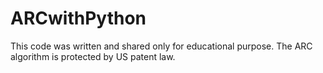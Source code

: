 # ARCwithPython
This code was written and shared only for educational purpose. The ARC algorithm is protected by US patent law. 
